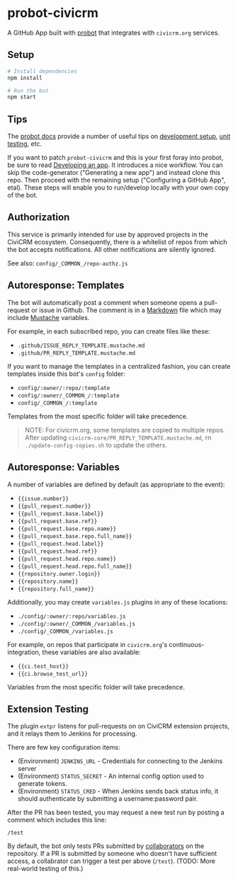# probot-civicrm

A GitHub App built with [probot](https://github.com/probot/probot) that
integrates with `civicrm.org` services.

## Setup

```sh
# Install dependencies
npm install

# Run the bot
npm start
```

## Tips

The [probot docs](https://probot.github.io/docs/) provide a number of useful tips on [development setup](https://probot.github.io/docs/development/), [unit testing](https://probot.github.io/docs/testing/), etc.

If you want to patch `probot-civicrm` and this is your first foray into probot, be sure to read [Developing an app](https://probot.github.io/docs/development/). It introduces a nice workflow. You can skip the code-generator ("Generating a new app") and instead clone this repo. Then proceed with the remaining setup ("Configuring a GitHub App", etal). These steps will enable you to run/develop locally with your own copy of the bot.

## Authorization

This service is primarily intended for use by approved projects in the
CiviCRM ecosystem. Consequently, there is a whitelist of repos from which
the bot accepts notifications. All other notifications are silently ignored.

See also: `config/_COMMON_/repo-authz.js`

## Autoresponse: Templates

The bot will automatically post a comment when someone opens a pull-request
or issue in Github. The comment is in a [Markdown](https://guides.github.com/features/mastering-markdown/) file which may include
[Mustache](https://mustache.github.io/) variables.

For example, in each subscribed repo, you can create files like these:

* `.github/ISSUE_REPLY_TEMPLATE.mustache.md`
* `.github/PR_REPLY_TEMPLATE.mustache.md`

If you want to manage the templates in a centralized fashion, you can
create templates inside this bot's `config` folder:

* `config/:owner/:repo/:template`
* `config/:owner/_COMMON_/:template`
* `config/_COMMON_/:template`

Templates from the most specific folder will take precedence.

> NOTE: For civicrm.org, some templates are copied to multiple repos.
> After updating `civicrm-core/PR_REPLY_TEMPLATE.mustache.md`, rn
> `./update-config-copies.sh` to update the others.

## Autoresponse: Variables

A number of variables are defined by default (as appropriate to the event):

* `{{issue.number}}`
* `{{pull_request.number}}`
* `{{pull_request.base.label}}`
* `{{pull_request.base.ref}}`
* `{{pull_request.base.repo.name}}`
* `{{pull_request.base.repo.full_name}}`
* `{{pull_request.head.label}}`
* `{{pull_request.head.ref}}`
* `{{pull_request.head.repo.name}}`
* `{{pull_request.head.repo.full_name}}`
* `{{repository.owner.login}}`
* `{{repository.name}}`
* `{{repository.full_name}}`

Additionally, you may create `variables.js` plugins in any of these locations:

* `./config/:owner/:repo/variables.js`
* `./config/:owner/_COMMON_/variables.js`
* `./config/_COMMON_/variables.js`

For example, on repos that participate in `civicrm.org`'s
continuous-integration, these variables are also available:

* `{{ci.test_host}}`
* `{{ci.browse_test_url}}`

Variables from the most specific folder will take precedence.

## Extension Testing

The plugin `extpr` listens for pull-requests on on CiviCRM extension
projects, and it relays them to Jenkins for processing.

There are few key configuration items:


* (Environment) `JENKINS_URL` - Credentials for connecting to the Jenkins server
* (Environment) `STATUS_SECRET` - An internal config option used to generate tokens.
* (Environment) `STATUS_CRED` - When Jenkins sends back status info, it should authenticate by submitting a username:password pair.

After the PR has been tested, you may request a new test run by posting
a comment which includes this line:

```
/test
```

By default, the bot only tests PRs submitted by [collaborators](https://developer.github.com/v3/repos/collaborators/#check-if-a-user-is-a-collaborator)
on the repository. If a PR is submitted by someone who doesn't have sufficient access, a collabrator can trigger a test per above (`/test`).
(TODO: More real-world testing of this.)
